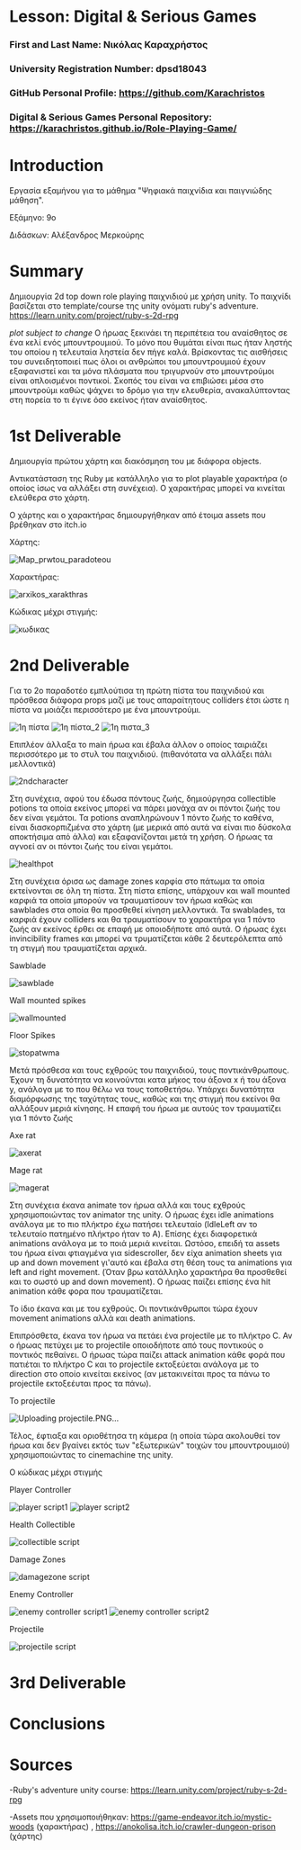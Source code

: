﻿# Lesson: Digital & Serious Games

### First and Last Name: Νικόλας Καραχρήστος	
### University Registration Number: dpsd18043
### GitHub Personal Profile: https://github.com/Karachristos
### Digital & Serious Games Personal Repository: https://karachristos.github.io/Role-Playing-Game/

# Introduction

Εργασία εξαμήνου για το μάθημα "Ψηφιακά παιχνίδια και παιγνιώδης μάθηση".

Εξάμηνο: 9o

Διδάσκων: Αλέξανδρος Μερκούρης

# Summary

Δημιουργία 2d top down role playing παιχνιδιού με χρήση unity.
Το παιχνίδι βασίζεται στο template/course της unity ονόματι ruby's adventure. 
https://learn.unity.com/project/ruby-s-2d-rpg

*plot subject to change*
Ο ήρωας ξεκινάει τη περιπέτεια του αναίσθητος σε ένα κελί ενός μπουντρουμιού. 
Το μόνο που θυμάται είναι πως ήταν ληστής του οποίου η τελευταία ληστεία δεν πήγε καλά.
Βρίσκοντας τις αισθήσεις του συνειδητοποιεί πως όλοι οι ανθρώποι του μπουντρουμιού έχουν εξαφανιστεί και τα μόνα πλάσματα που τριγυρνούν στο μπουντρούμοι είναι οπλοισμένοι ποντικοί.
Σκοπός του είναι να επιβιώσει μέσα στο μπουντρούμι καθώς ψάχνει το δρόμο για την ελευθερία,
ανακαλύπτοντας στη πορεία το τι έγινε όσο εκείνος ήταν αναίσθητος.


# 1st Deliverable

Δημιουργία πρώτου χάρτη και διακόσμηση του με διάφορα objects.

Aντικατάσταση της Ruby με κατάλληλο για το plot playable χαρακτήρα (ο οποίος ίσως να αλλάξει στη συνέχεια).
Ο χαρακτήρας μπορεί να κινείται ελεύθερα στο χάρτη.

Ο χάρτης και ο χαρακτήρας δημιουργήθηκαν από έτοιμα assets που βρέθηκαν στο itch.io

Χάρτης:

![Map_prwtou_paradoteou](https://user-images.githubusercontent.com/117390085/202004835-0b1cd3f7-e13b-40c4-bbb4-fa46b7e80bd8.PNG)

Χαρακτήρας:

![arxikos_xarakthras](https://user-images.githubusercontent.com/117390085/201998603-7827f72a-c708-4c89-b0f9-f7e46d007f68.PNG)

Κώδικας μέχρι στιγμής:

![κωδικας](https://user-images.githubusercontent.com/117390085/201998691-1f23b24b-24e1-4300-84b4-d2b9ff1b4b77.PNG)

# 2nd Deliverable
 
 Για το 2ο παραδοτέο εμπλούτισα τη πρώτη πίστα του παιχνιδιού και πρόσθεσα διάφορα props μαζί με τους απαραίτητους colliders έτσι ώστε η πίστα να μοιάζει περισσότερο με ένα μπουντρούμι.
 
 
 ![1η πίστα](https://user-images.githubusercontent.com/117390085/207917856-d11b4944-9a8c-433e-a497-21c8a3e8174a.PNG)
 ![1η πίστα_2](https://user-images.githubusercontent.com/117390085/207917893-3590986f-d633-4ff0-ae80-41c2e5138ee2.PNG)
 ![1η πιστα_3](https://user-images.githubusercontent.com/117390085/207917903-1b72ea02-d9e1-463f-b677-8d2c5c0f94df.PNG)
 
 
 Επιπλέον άλλαξα το main ήρωα και έβαλα άλλον ο οποίος ταιριάζει περισσότερο με το στυλ του παιχνιδιού.
 (πιθανότατα να αλλάξει πάλι μελλοντικά)
 
 
 ![2ndcharacter](https://user-images.githubusercontent.com/117390085/207928350-60f3dc99-4f96-479f-8b5e-33e970275796.PNG)

 
 
 Στη συνέχεια, αφού του έδωσα πόντους ζωής, δημιούργησα collectible potions τα οποία εκείνος μπορεί να πάρει μονάχα αν οι πόντοι ζωής του δεν είναι γεμάτοι.
 Τα potions αναπληρώνουν 1 πόντο ζωής το καθένα, είναι διασκορπιζμένα στο χάρτη (με μερικά από αυτά να είναι πιο δύσκολα αποκτήσιμα από άλλα) και εξαφανίζονται μετά τη χρήση. Ο ήρωας τα αγνοεί αν οι πόντοι ζωής του είναι γεμάτοι.
 
![healthpot](https://user-images.githubusercontent.com/117390085/207926673-2ad6a514-42b9-4e5e-9286-0bb66e0c4782.PNG)


Στη συνέχεια όρισα ως damage zones καρφία στο πάτωμα τα οποία εκτείνονται σε όλη τη πίστα. Στη πίστα επίσης, υπάρχουν και wall mounted καρφιά τα οποία μπορούν να τραυματίσουν τον ήρωα καθώς και sawblades στα οποία θα προσθεθεί κίνηση μελλοντικά.
Τα swablades, τα καρφιά έχουν colliders και θα τραυματίσουν το χαρακτήρα για 1 πόντο ζωής αν εκείνος έρθει σε επαφή με οποιοδήποτε από αυτά. Ο ήρωας έχει invincibility frames και μπορεί να τρυματίζεται κάθε 2 δευτερόλεπτα από τη στιγμή που τραυματίζεται αρχικά. 

Sawblade

![sawblade](https://user-images.githubusercontent.com/117390085/207930857-65912576-40ab-4623-b81c-83ff0ae5c077.PNG)

Wall mounted spikes

![wallmounted](https://user-images.githubusercontent.com/117390085/207930922-f63ace40-83a0-4584-a0ed-43abe2231fb8.PNG)

Floor Spikes

![stopatwma](https://user-images.githubusercontent.com/117390085/207930963-297611a5-96b6-4fa1-acb1-4ba8c71a4043.PNG)


Μετά πρόσθεσα και τους εχθρούς του παιχνιδιού, τους ποντικάνθρωπους. Έχουν τη δυνατότητα να κοινούνται κατα μήκος του άξονα x ή του άξονα y, ανάλογα με το που θέλω να τους τοποθετήσω. Υπάρχει δυνατότητα διαμόρφωσης της ταχύτητας τους, καθώς και της στιγμή που εκείνοι θα αλλάξουν μεριά κίνησης. Η επαφή του ήρωα με αυτούς τoν τραυματίζει για 1 πόντο ζωής

Axe rat

![axerat](https://user-images.githubusercontent.com/117390085/207932871-87e1e26d-9d62-4766-941a-86ae7f55c1d9.PNG)

Mage rat

![magerat](https://user-images.githubusercontent.com/117390085/207932897-0bd3e2f7-c7e2-4b47-9040-590884280977.PNG)


Στη συνέχεια έκανα animate τον ήρωα αλλά και τους εχθρούς χρησιμοποιώντας τον animator της unity. Ο ήρωας έχει idle animations ανάλογα με το πιο πλήκτρο έχω πατήσει τελευταίο (IdleLeft αν το τελευταίο πατημένο πλήκτρο ήταν το A). Επίσης έχει διαφορετικά animations ανάλογα με το ποιά μεριά κινείται. Ωστόσο, επειδή τα assets του ήρωα είναι φτιαγμένα για sidescroller, δεν είχα animation sheets για up and down movement γι'αυτό και έβαλα στη θέση τους τα animations για left and right movement. (Όταν βρω κατάλληλο χαρακτήρα θα προσθεθεί και το σωστό up and down movement). O ήρωας παίζει επίσης ένα hit animation κάθε φορα που τραυματίζεται.

Το ίδιο έκανα και με του εχθρούς. Οι ποντικάνθρωποι τώρα έχουν movement animations αλλά και death animations.


Επιπρόσθετα, έκανα τον ήρωα να πετάει ένα projectile με το πλήκτρο C. Αν ο ήρωας πετύχει με το projectile οποιοδήποτε από τους ποντικούς ο ποντικός πεθαίνει.
Ο ήρωας τώρα παίζει attack animation κάθε φορά που πατιέται το πλήκτρο C και το projectile εκτοξεύεται ανάλογα με το direction στο οποίο κινείται εκείνος (αν μετακινείται προς τα πάνω το projectile εκτοξεέυται προς τα πάνω).

Το projectile 

![Uploading projectile.PNG…]()

Τέλος, έφτιαξα και οριοθέτησα τη κάμερα (η οποία τώρα ακολουθεί τον ήρωα και δεν βγαίνει εκτός των "εξωτερικών" τοιχών του μπουντρουμιού) χρησιμοποιώντας το cinemachine της unity.

Ο κώδικας μέχρι στιγμής 

Player Controller

![player script1](https://user-images.githubusercontent.com/117390085/207944381-25129d18-b9a0-4a7b-8b95-b2a52f2a674b.PNG)
![player script2](https://user-images.githubusercontent.com/117390085/207944391-dba50ede-60e6-45a9-9873-a68a27db0c82.PNG)

Health Collectible

![collectible script](https://user-images.githubusercontent.com/117390085/207944441-103bb121-7f9c-40a2-8d1b-4274e8361c97.PNG)

Damage Zones

![damagezone script](https://user-images.githubusercontent.com/117390085/207944491-9ffdfb46-48ae-429e-b765-62db415734c7.PNG)

Enemy Controller

![enemy controller script1](https://user-images.githubusercontent.com/117390085/207944548-14f636c5-5ab4-465c-9740-8f776c364212.PNG)
![enemy controller script2](https://user-images.githubusercontent.com/117390085/207944562-140ff329-ab55-4619-a4b2-5b094a283be4.PNG)

Projectile

![projectile script](https://user-images.githubusercontent.com/117390085/207944610-cabfa29d-3c1a-41db-99fb-c28665da247c.PNG)


# 3rd Deliverable 



# Conclusions


# Sources
-Ruby's adventure unity course: https://learn.unity.com/project/ruby-s-2d-rpg 

-Assets που χρησιμοποιήθηκαν: https://game-endeavor.itch.io/mystic-woods (χαρακτήρας) , https://anokolisa.itch.io/crawler-dungeon-prison (χάρτης)
